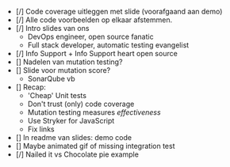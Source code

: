 - [/] Code coverage uitleggen met slide (voorafgaand aan demo)
- [/] Alle code voorbeelden op elkaar afstemmen.
- [/] Intro slides van ons
    * DevOps engineer, open source fanatic
    * Full stack developer, automatic testing evangelist 
- [/] Info Support + Info Support heart open source
- [] Nadelen van mutation testing?
- [] Slide voor mutation score?
    * SonarQube vb
- [] Recap:
    * 'Cheap' Unit tests
    * Don't trust (only) code coverage
    * Mutation testing measures *effectiveness*
    * Use Stryker for JavaScript
    * Fix links
- [] In readme van slides: demo code
- [] Maybe animated gif of missing integration test
- [/] Nailed it vs Chocolate pie example

